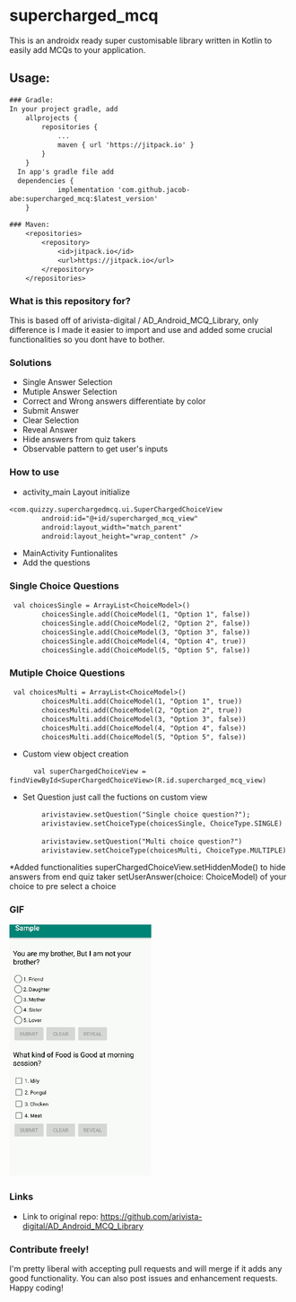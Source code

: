 # supercharged_mcq
This is an androidx ready super customisable library written in Kotlin to easily add MCQs to your application.

## Usage:
```
### Gradle:
In your project gradle, add
	allprojects {
		repositories {
			...
			maven { url 'https://jitpack.io' }
		}
	}
  In app's gradle file add
  dependencies {
	        implementation 'com.github.jacob-abe:supercharged_mcq:$latest_version'
	}
```
```
### Maven:
	<repositories>
		<repository>
		    <id>jitpack.io</id>
		    <url>https://jitpack.io</url>
		</repository>
	</repositories>
```
### What is this repository for? ###

This is based off of  arivista-digital / AD_Android_MCQ_Library,
only difference is I made it easier to import and use and added some crucial functionalities so you dont have to bother.

### Solutions ###

* Single Answer Selection
* Mutiple Answer Selection
* Correct and Wrong answers differentiate by color
* Submit Answer
* Clear Selection
* Reveal Answer
* Hide answers from quiz takers
* Observable pattern to get user's inputs

### How to use ###

 * activity_main Layout initialize
 
```
<com.quizzy.superchargedmcq.ui.SuperChargedChoiceView
        android:id="@+id/supercharged_mcq_view"
        android:layout_width="match_parent"
        android:layout_height="wrap_content" />
```
* MainActivity Funtionalites
* Add the questions
### Single Choice Questions ###
```
 val choicesSingle = ArrayList<ChoiceModel>()
        choicesSingle.add(ChoiceModel(1, "Option 1", false))
        choicesSingle.add(ChoiceModel(2, "Option 2", false))
        choicesSingle.add(ChoiceModel(3, "Option 3", false))
        choicesSingle.add(ChoiceModel(4, "Option 4", true))
        choicesSingle.add(ChoiceModel(5, "Option 5", false))
```
### Mutiple Choice Questions ###

```
 val choicesMulti = ArrayList<ChoiceModel>()
        choicesMulti.add(ChoiceModel(1, "Option 1", true))
        choicesMulti.add(ChoiceModel(2, "Option 2", true))
        choicesMulti.add(ChoiceModel(3, "Option 3", false))
        choicesMulti.add(ChoiceModel(4, "Option 4", false))
        choicesMulti.add(ChoiceModel(5, "Option 5", false))
```

* Custom view object creation
```
      val superChargedChoiceView = findViewById<SuperChargedChoiceView>(R.id.supercharged_mcq_view)
```

* Set Question just call the fuctions on custom view 

```
        arivistaview.setQuestion("Single choice question?");
        arivistaview.setChoiceType(choicesSingle, ChoiceType.SINGLE)

        arivistaview.setQuestion("Multi choice question?")
        arivistaview.setChoiceType(choicesMulti, ChoiceType.MULTIPLE)
```
*Added functionalities
superChargedChoiceView.setHiddenMode() to hide answers from end quiz taker
setUserAnswer(choice: ChoiceModel) of your choice to pre select a choice

### GIF ###

 ![MCQ Gif](/app/screenshots/mcq.gif)

### Links ###
* Link to original repo: https://github.com/arivista-digital/AD_Android_MCQ_Library

### Contribute freely!
I'm pretty liberal with accepting pull requests and will merge if it adds any good functionality. You can also post issues and enhancement requests.
Happy coding!
